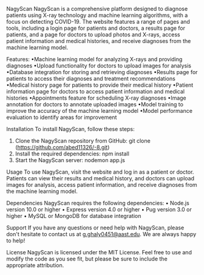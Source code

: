 NagyScan
NagyScan is a comprehensive platform designed to diagnose patients using X-ray technology and machine learning algorithms, 
with a focus on detecting COVID-19. The website features a range of pages and tools, including a login page for patients and doctors, a results page for patients, and a page for doctors to upload photos and X-rays, access patient information and medical histories, and receive diagnoses from the machine learning model.

Features:
•Machine learning model for analyzing X-rays and providing diagnoses
•Upload functionality for doctors to upload images for analysis
•Database integration for storing and retrieving diagnoses
•Results page for patients to access their diagnoses and treatment recommendations
•Medical history page for patients to provide their medical history
•Patient information page for doctors to access patient information and medical histories
•Appointments feature for scheduling X-ray diagnoses
•Image annotation for doctors to annotate uploaded images
•Model training to improve the accuracy of the machine learning model
•Model performance evaluation to identify areas for improvement

Installation
To install NagyScan, follow these steps:
1.	Clone the NagyScan repository from GitHub: git clone (https://github.com/abed11326/-8.git)
2.	Install the required dependencies: npm install
3.	Start the NagyScan server: nodemon app.js

Usage
To use NagyScan, visit the website and log in as a patient or doctor. Patients can view their results and medical history, and doctors can upload images for analysis, access patient information, and receive diagnoses from the machine learning model.

Dependencies
NagyScan requires the following dependencies:
•	Node.js version 10.0 or higher
•	Express version 4.0 or higher
•	Pug version 3.0 or higher
•	MySQL or MongoDB for database integration

Support
If you have any questions or need help with NagyScan, please don't hesitate to contact us at g.ghaly0451@aast.edu. We are always happy to help!

License
NagyScan is licensed under the MIT License. Feel free to use and modify the code as you see fit, but please be sure to include the appropriate attribution.








